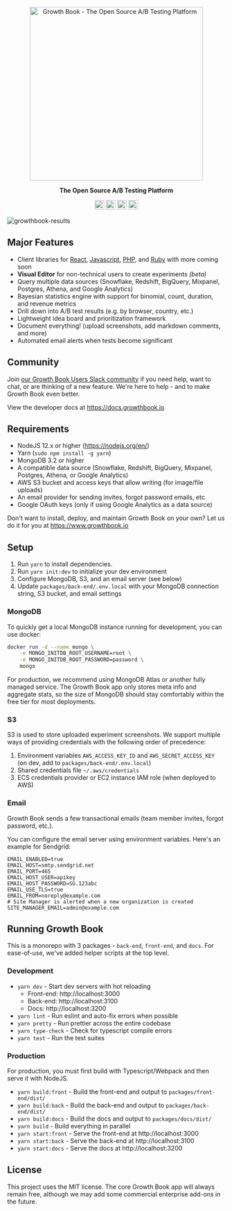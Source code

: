 <p align="center"><a href="https://www.growthbook.io"><img src="https://www.growthbook.io/logos/growthbook-logo@2x.png" width="400px" alt="Growth Book - The Open Source A/B Testing Platform" /></a></p>
<p align="center"><b>The Open Source A/B Testing Platform</b></p>
<p align="center">
    <a href="https://github.com/growthbook/growthbook/actions/workflows/ci.yml"><img src="https://img.shields.io/github/workflow/status/growthbook/growthbook/CI" alt="Build Status" height="22"/></a>
    <a href="https://github.com/growthbook/growthbook/blob/main/LICENSE"><img src="https://img.shields.io/github/license/growthbook/growthbook" alt="MIT License" height="22"/></a>
    <a href="https://github.com/growthbook/growthbook/releases"><img src="https://img.shields.io/github/v/release/growthbook/growthbook?color=blue&sort=semver" alt="Release" height="22"/></a>
    <a href="https://join.slack.com/t/growthbookusers/shared_invite/zt-oiq9s1qd-dHHvw4xjpnoRV1QQrq6vUg"><img src="https://img.shields.io/badge/slack-join-E01E5A" alt="Join us on Slack" height="22"/></a>
</p>

![growthbook-results](https://user-images.githubusercontent.com/1087514/119926797-a958a000-bf3d-11eb-8a6d-7f01383f4f68.png)

## Major Features

- Client libraries for [React](https://github.com/growthbook/growthbook-react), [Javascript](https://github.com/growthbook/growthbook-js), [PHP](https://github.com/growthbook/growthbook-php), and [Ruby](https://github.com/growthbook/growthbook-ruby) with more coming soon
- **Visual Editor** for non-technical users to create experiments _(beta)_
- Query multiple data sources (Snowflake, Redshift, BigQuery, Mixpanel, Postgres, Athena, and Google Analytics)
- Bayesian statistics engine with support for binomial, count, duration, and revenue metrics
- Drill down into A/B test results (e.g. by browser, country, etc.)
- Lightweight idea board and prioritization framework
- Document everything! (upload screenshots, add markdown comments, and more)
- Automated email alerts when tests become significant

## Community

Join [our Growth Book Users Slack community](https://join.slack.com/t/growthbookusers/shared_invite/zt-oiq9s1qd-dHHvw4xjpnoRV1QQrq6vUg) if you need help, want to chat, or are thinking of a new feature. We're here to help - and to make Growth Book even better.

View the developer docs at https://docs.growthbook.io

## Requirements

- NodeJS 12.x or higher (https://nodejs.org/en/)
- Yarn (`sudo npm install -g yarn`)
- MongoDB 3.2 or higher
- A compatible data source (Snowflake, Redshift, BigQuery, Mixpanel, Postgres, Athena, or Google Analytics)
- AWS S3 bucket and access keys that allow writing (for image/file uploads)
- An email provider for sending invites, forgot password emails, etc.
- Google OAuth keys (only if using Google Analytics as a data source)

Don't want to install, deploy, and maintain Growth Book on your own? Let us do it for you at https://www.growthbook.io

## Setup

1.  Run `yarn` to install dependencies.
2.  Run `yarn init:dev` to initialize your dev environment
3.  Configure MongoDB, S3, and an email server (see below)
4.  Update `packages/back-end/.env.local` with your MongoDB connection string, S3 bucket, and email settings

### MongoDB

To quickly get a local MongoDB instance running for development, you can use docker:

```sh
docker run -d --name mongo \
    -e MONGO_INITDB_ROOT_USERNAME=root \
    -e MONGO_INITDB_ROOT_PASSWORD=password \
    mongo
```

For production, we recommend using MongoDB Atlas or another fully managed service.
The Growth Book app only stores meta info and aggregate stats, so the size of MongoDB should stay comfortably within the free tier for most deployments.

### S3

S3 is used to store uploaded experiment screenshots. We support multiple ways of providing credentials with the following order of precedence:

1.  Environment variables `AWS_ACCESS_KEY_ID` and `AWS_SECRET_ACCESS_KEY` (on dev, add to `packages/back-end/.env.local`)
2.  Shared credentials file `~/.aws/credentials`
3.  ECS credentials provider or EC2 instance IAM role (when deployed to AWS)


### Email

Growth Book sends a few transactional emails (team member invites, forgot password, etc.).

You can configure the email server using environment variables. Here's an example for Sendgrid:

```
EMAIL_ENABLED=true
EMAIL_HOST=smtp.sendgrid.net
EMAIL_PORT=465
EMAIL_HOST_USER=apikey
EMAIL_HOST_PASSWORD=SG.123abc
EMAIL_USE_TLS=true
EMAIL_FROM=noreply@example.com
# Site Manager is alerted when a new organization is created
SITE_MANAGER_EMAIL=admin@example.com
```

## Running Growth Book

This is a monorepo with 3 packages - `back-end`, `front-end`, and `docs`. For ease-of-use, we've added helper scripts at the top level.

### Development

- `yarn dev` - Start dev servers with hot reloading
  - Front-end: http://localhost:3000
  - Back-end: http://localhost:3100
  - Docs: http://localhost:3200
- `yarn lint` - Run eslint and auto-fix errors when possible
- `yarn pretty` - Run prettier across the entire codebase
- `yarn type-check` - Check for typescript compile errors
- `yarn test` - Run the test suites

### Production

For production, you must first build with Typescript/Webpack and then serve it with NodeJS.

- `yarn build:front` - Build the front-end and output to `packages/front-end/dist/`
- `yarn build:back` - Build the back-end and output to `packages/back-end/dist/`
- `yarn build:docs` - Build the docs and output to `packages/docs/dist/`
- `yarn build` - Build everything in parallel
- `yarn start:front` - Serve the front-end at http://localhost:3000
- `yarn start:back` - Serve the back-end at http://localhost:3100
- `yarn start:docs` - Serve the docs at http://localhost:3200

## License

This project uses the MIT license. The core Growth Book app will always remain free, although we may add some commercial enterprise add-ons in the future.
